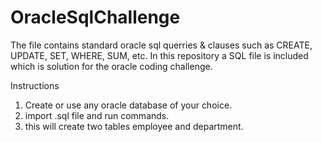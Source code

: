 # OracleSqlChallenge
The file contains standard oracle sql querries & clauses such as CREATE, UPDATE, SET, WHERE, SUM, etc.
In this repository a SQL file is included which is solution for the oracle coding challenge. 

Instructions
1. Create or use any oracle database of your choice.
2. import .sql file and run commands.
3. this will create two tables employee and department.
